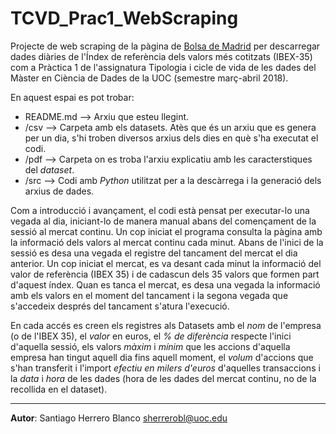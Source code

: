 # TCVD_Prac1_WebScraping

Projecte de web scraping de la pàgina de [Bolsa de Madrid](http://www.bolsamadrid.es/esp/aspx/Portada/Portada.aspx) per descarregar dades diàries de l'Índex de referència dels valors més cotitzats (IBEX-35) com a Pràctica 1 de l'assignatura Tipologia i cicle de vida de les dades del Màster en Ciència de Dades de la UOC (semestre març-abril 2018). 

En aquest espai es pot trobar: 
- README.md --> Arxiu que esteu llegint.  
- /csv  --> Carpeta amb els datasets. Atès que és un arxiu que es genera per un dia, s'hi troben diversos arxius dels dies en què s'ha executat el codi. 
- /pdf --> Carpeta on es troba l'arxiu explicatiu amb les caracterstiques del *dataset*.
- /src --> Codi amb *Python* utilitzat per a la descàrrega i la generació dels arxius de dades. 

Com a introducció i avançament, el codi està pensat per executar-lo una vegada al dia, iniciant-lo de manera manual abans del començament de la sessió al mercat continu. Un cop iniciat el programa consulta la pàgina amb la informació dels valors al mercat continu cada minut. Abans de l'inici de la sessió es desa una vegada el registre del tancament del mercat el dia anterior. Un cop iniciat el mercat, es va desant cada minut la informació del valor de referència (IBEX 35) i de cadascun dels 35 valors que formen part d'aquest índex. Quan es tanca el mercat, es desa una vegada la informació amb els valors en el moment del tancament i la segona vegada que s'accedeix després del tancament s'atura l'execució. 

En cada accés es creen els registres als Datasets amb el *nom* de l'empresa (o de l'IBEX 35), el *valor* en euros, el *% de diferència* respecte l'inici d'aquella sessió, els valors *màxim* i *mínim* que les accions d'aquella empresa han tingut aquell dia fins aquell moment, el *volum* d'accions que s'han transferit i l'import *efectiu en milers d'euros* d'aquelles transaccions i la *data* i *hora* de les dades (hora de les dades del mercat continu, no de la recollida en el dataset).  

----
**Autor**: Santiago Herrero Blanco 
[sherrerobl@uoc.edu](mailto:sherrerobl@uoc.edu)
